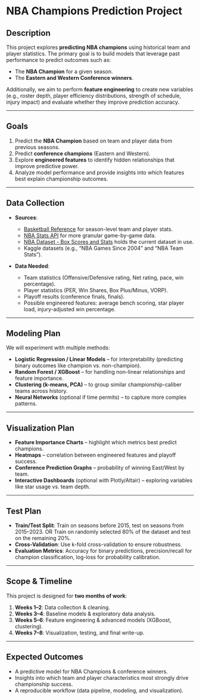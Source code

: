 # NBA Champions Prediction Project

##  Description
This project explores **predicting NBA champions** using historical team and player statistics. The primary goal is to build models that leverage past performance to predict outcomes such as:
- The **NBA Champion** for a given season.
- The **Eastern and Western Conference winners**.

Additionally, we aim to perform **feature engineering** to create new variables (e.g., roster depth, player efficiency distributions, strength of schedule, injury impact) and evaluate whether they improve prediction accuracy.

---

##  Goals
1. Predict the **NBA Champion** based on team and player data from previous seasons.
2. Predict **conference champions** (Eastern and Western).
3. Explore **engineered features** to identify hidden relationships that improve predictive power.
4. Analyze model performance and provide insights into which features best explain championship outcomes.

---

## Data Collection
- **Sources**:
  - [Basketball Reference](https://www.basketball-reference.com/) for season-level team and player stats.
  - [NBA Stats API](https://github.com/swar/nba_api) for more granular game-by-game data.
  - [NBA Dataset - Box Scores and Stats](https://www.kaggle.com/datasets/eoinamoore/historical-nba-data-and-player-box-scores?select=TeamStatistics.csv) holds the current dataset in use.
  - Kaggle datasets (e.g., “NBA Games Since 2004” and “NBA Team Stats”).

- **Data Needed**:
  - Team statistics (Offensive/Defensive rating, Net rating, pace, win percentage).
  - Player statistics (PER, Win Shares, Box Plus/Minus, VORP).
  - Playoff results (conference finals, finals).
  - Possible engineered features: average bench scoring, star player load, injury-adjusted win percentage.

---

##  Modeling Plan
We will experiment with multiple methods:
- **Logistic Regression / Linear Models** – for interpretability (predicting binary outcomes like champion vs. non-champion).
- **Random Forest / XGBoost** – for handling non-linear relationships and feature importance.
- **Clustering (k-means, PCA)** – to group similar championship-caliber teams across history.
- **Neural Networks** (optional if time permits) – to capture more complex patterns.

---

##  Visualization Plan
- **Feature Importance Charts** – highlight which metrics best predict champions.
- **Heatmaps** – correlation between engineered features and playoff success.
- **Conference Prediction Graphs** – probability of winning East/West by team.
- **Interactive Dashboards** (optional with Plotly/Altair) – exploring variables like star usage vs. team depth.

---

##  Test Plan
- **Train/Test Split**: Train on seasons before 2015, test on seasons from 2015–2023. OR Train on randomly selected 80% of the dataset and test on the remaining 20%. 
- **Cross-Validation**: Use k-fold cross-validation to ensure robustness.
- **Evaluation Metrics**: Accuracy for binary predictions, precision/recall for champion classification, log-loss for probability calibration.

---

##  Scope & Timeline
This project is designed for **two months of work**:
1. **Weeks 1–2**: Data collection & cleaning.
2. **Weeks 3–4**: Baseline models & exploratory data analysis.
3. **Weeks 5–6**: Feature engineering & advanced models (XGBoost, clustering).
4. **Weeks 7–8**: Visualization, testing, and final write-up.

---

##  Expected Outcomes
- A predictive model for NBA Champions & conference winners.
- Insights into which team and player characteristics most strongly drive championship success.
- A reproducible workflow (data pipeline, modeling, and visualization).

